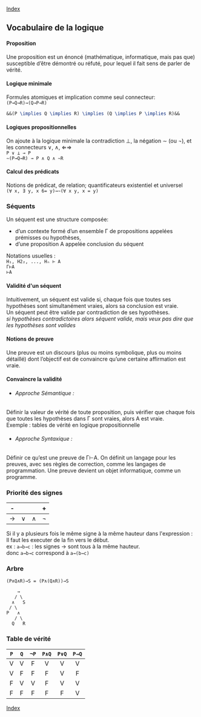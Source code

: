 [Index](./index.md)

## Vocabulaire de la logique

#### Proposition
Une proposition est un énoncé (mathématique, informatique, mais pas
que) susceptible d’être démontré ou réfuté, pour lequel il fait sens de parler
de vérité.  

#### Logique minimale
Formules atomiques et implication comme seul connecteur:  
`(P→Q→R)→(Q→P→R)`  
```latex
&&(P \implies Q \implies R) \implies (Q \implies P \implies R)&&
```

#### Logiques propositionnelles
On ajoute à la logique minimale la contradiction ⊥, la négation ∼ (ou ¬), et les connecteurs ∨, ∧, ⇐⇒  
`P ∨ ⊥ → P`  
`∼(P→Q→R) → P ∧ Q ∧ ∼R`

#### Calcul des prédicats
Notions de prédicat, de relation; quantificateurs existentiel et universel  
`(∀ x, ∃ y, x 6= y)→∼(∀ x y, x = y)`

### Séquents
Un séquent est une structure composée:
* d’un contexte formé d’un ensemble Γ de propositions appelées prémisses ou hypothèses,
* d’une proposition A appelée conclusion du séquent

Notations usuelles :  
`H₁, H2₂, ..., Hₙ ⊢ A`  
`Γ⊢A`  
`⊢A`

#### Validité d'un séquent
Intuitivement, un séquent est valide si, chaque fois que toutes ses hypothèses sont simultanément vraies, alors sa conclusion est vraie.  
Un séquent peut être valide par contradiction de ses hypothèses.  
*si hypothèses contradictoires alors séquent valide, mais veux pas dire que les hypothèses sont valides*

#### Notions de preuve
Une preuve est un discours (plus ou moins symbolique, plus ou moins détaillé) dont l’objectif est de convaincre qu’une certaine affirmation est vraie.  

#### Convaincre la validité
* ###### Approche Sémantique :
Définir la valeur de vérité de toute proposition, puis vérifier que chaque fois que toutes les hypothèses dans Γ sont vraies, alors A est vraie.  
Exemple : tables de vérité en logique propositionnelle
* ###### Approche Syntaxique :
Définir ce qu’est une preuve de Γ⊢A. On définit un langage pour les preuves, avec ses règles de correction, comme les langages de programmation. Une preuve devient un objet informatique, comme un programme.

### Priorité des signes

|-| | |+|
|-|-|-|-|
|→|∨|∧|¬|

Si il y a plusieurs fois le même signe à la même hauteur dans l'expression :   
Il faut les executer de la fin vers le début.  
ex : `a→b→c` : les signes → sont tous à la même hauteur.  
donc `a→b→c` correspond à `a→(b→c)`

### Arbre

`(P∧Q∧R)→S = (P∧(Q∧R))→S`
```arbre
    →
   / \
  ∧   S
 / \
P   ∧
   / \
  Q   R
```


### Table de vérité

|`P`|`Q`|`¬P`|`P∧Q`|`P∨Q`|`P→Q`|
|:-:|:-:|:--:|:---:|:---:|:---:|
| V | V | F  |  V  |  V  |  V  |
| V | F | F  |  F  |  V  |  F  |
| F | V | V  |  F  |  V  |  V  |
| F | F | F  |  F  |  F  |  V  |


[Index](./index.md)
